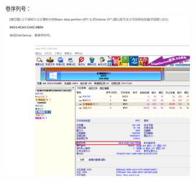 卷序列号：

<img src="img/Windows取证 硬件相关知识点.assets/image-20231102220736240.png" alt="image-20231102220736240" style="zoom:67%;" />

